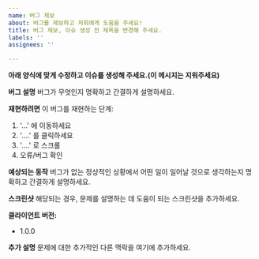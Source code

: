```yaml
---
name: 버그 제보
about: 버그를 제보하고 저희에게 도움을 주세요!
title: 버그 제보, 이슈 생성 전 제목을 변경해 주세요.
labels: ''
assignees: ''

---
```


**아래 양식에 맞게 수정하고 이슈를 생성해 주세요.(이 메시지는 지워주세요)**

**버그 설명**
버그가 무엇인지 명확하고 간결하게 설명하세요.

**재현하려면**
이 버그를 재현하는 단계:
1. '...' 에 이동하세요
2. '....' 를 클릭하세요
3. '....' 로 스크롤
4. 오류/버그 확인

**예상되는 동작**
버그가 없는 정상적인 상황에서 어떤 일이 일어날 것으로 생각하는지 명확하고 간결하게 설명하세요.

**스크린샷**
해당되는 경우, 문제를 설명하는 데 도움이 되는 스크린샷을 추가하세요.

**클라이언트 버전:**
 - 1.0.0

**추가 설명**
문제에 대한 추가적인 다른 맥락을 여기에 추가하세요.
